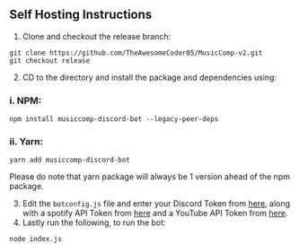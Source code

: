 ## Self Hosting Instructions
1. Clone and checkout the release branch:


```
git clone https://github.com/TheAwesomeCoder05/MusicComp-v2.git
git checkout release
```

2. CD to the directory and install the package and dependencies using:

  <h3> i. NPM: </h3>
  
```
npm install musiccomp-discord-bot --legacy-peer-deps
```

  <h3> ii. Yarn: </h3>

```
yarn add musiccomp-discord-bot
```
Please do note that yarn package will always be 1 version ahead of the npm package. 

3. Edit the `botconfig.js` file and enter your Discord Token from [here](https://discord.com/developers/applications), along with a spotify API Token from [here](https://developer.spotify.com/dashboard/) and a YouTube API Token from [here](https://developers.google.com/youtube/registering_an_application).
4. Lastly run the following, to run the bot:
```
node index.js
```
